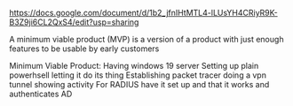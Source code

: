 https://docs.google.com/document/d/1b2_jfnIHtMTL4-lLUsYH4CRiyR9K-B3Z9ji6CL2QxS4/edit?usp=sharing

A minimum viable product (MVP) is a version of a product with just enough features to be usable by early customers

Minimum Viable Product:
Having windows 19 server
Setting up plain powerhsell letting it do its thing
Establishing packet tracer doing a vpn tunnel showing activity
For RADIUS have it set up and that it works and authenticates AD
